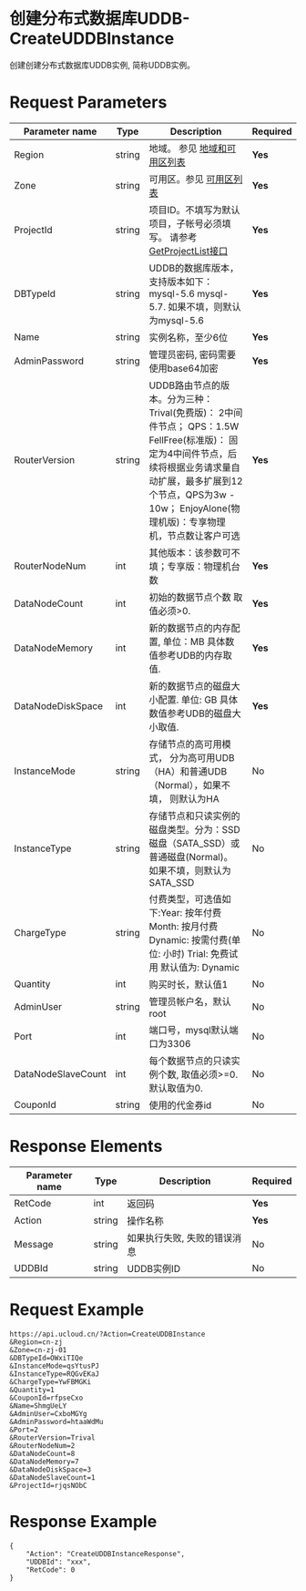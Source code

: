 # 创建分布式数据库UDDB-CreateUDDBInstance

创建创建分布式数据库UDDB实例, 简称UDDB实例。

# Request Parameters
|Parameter name|Type|Description|Required|
|---|---|---|---|
|Region|string|地域。 参见 [地域和可用区列表](../summary/regionlist.html)|**Yes**|
|Zone|string|可用区。参见 [可用区列表](../summary/regionlist.html)|**Yes**|
|ProjectId|string|项目ID。不填写为默认项目，子帐号必须填写。 请参考[GetProjectList接口](../summary/get_project_list.html)|**Yes**|
|DBTypeId|string|UDDB的数据库版本，支持版本如下：mysql-5.6 mysql-5.7. 如果不填，则默认为mysql-5.6|**Yes**|
|Name|string|实例名称，至少6位|**Yes**|
|AdminPassword|string|管理员密码, 密码需要使用base64加密|**Yes**|
|RouterVersion|string|UDDB路由节点的版本。分为三种： Trival(免费版)： 2中间件节点； QPS：1.5W FellFree(标准版)： 固定为4中间件节点，后续将根据业务请求量自动扩展，最多扩展到12个节点，QPS为3w - 10w； EnjoyAlone(物理机版)：专享物理机，节点数让客户可选|**Yes**|
|RouterNodeNum|int|其他版本：该参数可不填；专享版：物理机台数|**Yes**|
|DataNodeCount|int|初始的数据节点个数 取值必须>0.|**Yes**|
|DataNodeMemory|int|新的数据节点的内存配置, 单位：MB 具体数值参考UDB的内存取值.|**Yes**|
|DataNodeDiskSpace|int|新的数据节点的磁盘大小配置. 单位: GB 具体数值参考UDB的磁盘大小取值.|**Yes**|
|InstanceMode|string|存储节点的高可用模式， 分为高可用UDB（HA）和普通UDB（Normal），如果不填， 则默认为HA|No|
|InstanceType|string|存储节点和只读实例的磁盘类型。分为：SSD磁盘（SATA_SSD）或普通磁盘(Normal)。 如果不填，则默认为SATA_SSD|No|
|ChargeType|string|付费类型，可选值如下:Year: 按年付费 Month: 按月付费 Dynamic: 按需付费(单位: 小时) Trial: 免费试用  默认值为: Dynamic|No|
|Quantity|int|购买时长，默认值1|No|
|AdminUser|string|管理员帐户名，默认root|No|
|Port|int|端口号，mysql默认端口为3306|No|
|DataNodeSlaveCount|int|每个数据节点的只读实例个数, 取值必须>=0. 默认取值为0.|No|
|CouponId|string|使用的代金券id|No|

# Response Elements
|Parameter name|Type|Description|Required|
|---|---|---|---|
|RetCode|int|返回码|**Yes**|
|Action|string|操作名称|**Yes**|
|Message|string|如果执行失败, 失败的错误消息|No|
|UDDBId|string|UDDB实例ID|No|

# Request Example
```
https://api.ucloud.cn/?Action=CreateUDDBInstance
&Region=cn-zj
&Zone=cn-zj-01
&DBTypeId=OWxiTIQe
&InstanceMode=qsYtusPJ
&InstanceType=RQGvEKaJ
&ChargeType=YwFBMGKi
&Quantity=1
&CouponId=rfpseCxo
&Name=ShmgUeLY
&AdminUser=CxboMGYg
&AdminPassword=htaaWdMu
&Port=2
&RouterVersion=Trival
&RouterNodeNum=2
&DataNodeCount=8
&DataNodeMemory=7
&DataNodeDiskSpace=3
&DataNodeSlaveCount=1
&ProjectId=rjqsNObC
```

# Response Example
```
{
    "Action": "CreateUDDBInstanceResponse", 
    "UDDBId": "xxx", 
    "RetCode": 0
}
```

